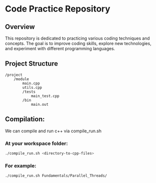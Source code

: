 # Code Practice Repository

## Overview
This repository is dedicated to practicing various coding techniques and concepts. The goal is to improve coding skills, explore new technologies, and experiment with different programming languages.

## Project Structure
    /project
        /module
            main.cpp
            utils.cpp
            /tests
                main_test.cpp
            /bin
                main.out

## Compilation:
We can compile and run c++ via compile_run.sh
### At your workspace folder:
```bash
./compile_run.sh <directory-to-cpp-files>
```
### For example:
```bash
./compile_run.sh Fundamentals/Parallel_Threads/
```
